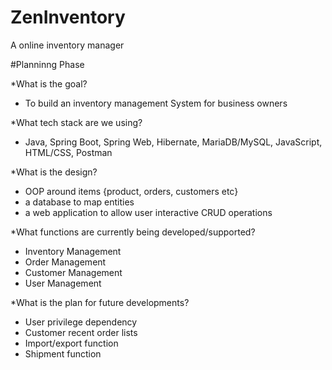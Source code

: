 # ZenInventory
A online inventory manager

#Planninng Phase

*What is the goal?
- To build an inventory management System for business owners

*What tech stack are we using?
- Java, Spring Boot, Spring Web, Hibernate, MariaDB/MySQL, JavaScript, HTML/CSS, Postman

*What is the design?
- OOP around items {product, orders, customers etc}
- a database to map entities
- a web application to allow user interactive CRUD operations

*What functions are currently being developed/supported?
- Inventory Management
- Order Management
- Customer Management
- User Management

*What is the plan for future developments?
- User privilege dependency
- Customer recent order lists
- Import/export function
- Shipment function
